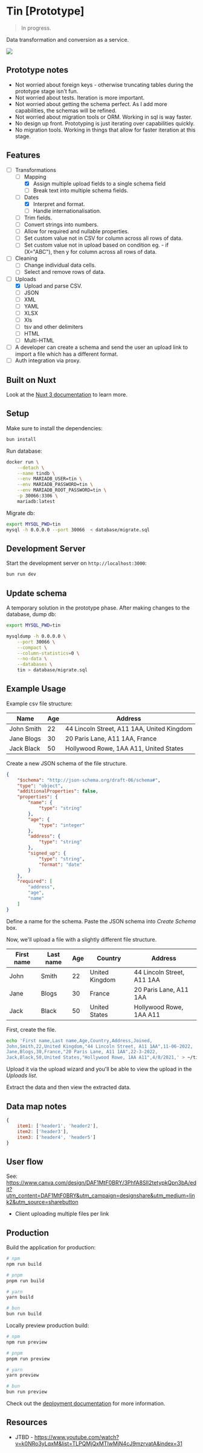 # Tin [Prototype]

> In progress.

Data transformation and conversion as a service.

![](./app.png)


## Prototype notes

- Not worried about foreign keys - otherwise truncating tables during the prototype stage isn't fun.
- Not worried about tests. Iteration is more important.
- Not worried about getting the schema perfect. As I add more capabilities, the schemas will be refined.
- Not worried about migration tools or ORM. Working in sql is way faster.
- No design up front. Prototyping is just iterating over capabilities quickly.
- No migration tools. Working in things that allow for faster iteration at this stage.

## Features

- [ ] Transformations
  - [ ] Mapping
    - [x] Assign multiple upload fields to a single schema field
    - [ ] Break text into multiple schema fields.
  - [ ] Dates
    - [x] Interpret and format.
    - [ ] Handle internationalisation.
  - [ ] Trim fields.
  - [ ] Convert strings into numbers.
  - [ ] Allow for required and nullable properties.
  - [ ] Set custom value not in CSV for column across all rows of data.
  - [ ] Set custom value not in upload based on condition eg. - if (X="ABC"), then y for column across all rows of data.
- [ ] Cleaning
  - [ ] Change individual data cells.
  - [ ] Select and remove rows of data.
- [ ] Uploads
  - [x] Upload and parse CSV.
  - [ ] JSON
  - [ ] XML
  - [ ] YAML
  - [ ] XLSX
  - [ ] Xls
  - [ ] tsv and other delimiters
  - [ ] HTML
  - [ ] Multi-HTML
- [ ] A developer can create a schema and send the user an upload link to import a file which has a different format.
- [ ] Auth integration via proxy.

## Built on Nuxt

Look at the [Nuxt 3 documentation](https://nuxt.com/docs/getting-started/introduction) to learn more.

## Setup

Make sure to install the dependencies:

```bash
bun install
```

Run database:

```bash
docker run \
    --detach \
    --name tindb \
    --env MARIADB_USER=tin \
    --env MARIADB_PASSWORD=tin \
    --env MARIADB_ROOT_PASSWORD=tin \
    -p 30066:3306 \
    mariadb:latest
```

Migrate db:

```bash
export MYSQL_PWD=tin
mysql -h 0.0.0.0 --port 30066  < database/migrate.sql
```

## Development Server

Start the development server on `http://localhost:3000`:

```bash
bun run dev
```

## Update schema

A temporary solution in the prototype phase. After making changes to the database, dump db:

```bash
export MYSQL_PWD=tin

mysqldump -h 0.0.0.0 \
    --port 30066 \
    --compact \
    --column-statistics=0 \
    --no-data \
    --databases \
    tin > database/migrate.sql
```

## Example Usage

Example csv file structure:

| Name             | Age | Address                                    |
| ---------------- | --- | ------------------------------------------ |
| John       Smith | 22  | 44 Lincoln Street, A11 1AA, United Kingdom |
| Jane      Blogs  | 30  | 20 Paris Lane, A11 1AA, France             |
| Jack      Black  | 50  | Hollywood Rowe, 1AA A11, United States     |

Create a new JSON schema of the file structure.

```json
{
    "$schema": "http://json-schema.org/draft-06/schema#",
    "type": "object",
    "additionalProperties": false,
    "properties": {
        "name": {
            "type": "string"
        },
        "age": {
            "type": "integer"
        },
        "address": {
            "type": "string"
        },
        "signed_up": {
            "type": "string",
            "format": "date"
        }
    },
    "required": [
        "address",
        "age",
        "name"
    ]
}
```

Define a name for the schema. Paste the JSON schema into *Create Schema* box.

Now, we'll upload a file with a slightly different file structure.

| First name | Last name | Age | Country        | Address                    |
| ---------- | --------- | --- | -------------- | -------------------------- |
| John       | Smith     | 22  | United Kingdom | 44 Lincoln Street, A11 1AA |
| Jane       | Blogs     | 30  | France         | 20 Paris Lane, A11 1AA     |
| Jack       | Black     | 50  | United States  | Hollywood Rowe, 1AA A11    |

First, create the file.

```bash
echo 'First name,Last name,Age,Country,Address,Joined,
John,Smith,22,United Kingdom,"44 Lincoln Street, A11 1AA",11-06-2022,
Jane,Blogs,30,France,"20 Paris Lane, A11 1AA",22-3-2022,
Jack,Black,50,United States,"Hollywood Rowe, 1AA A11",4/8/2021,' > ~/tin.csv
```

Upload it via the upload wizard and you'll be able to view the upload in the *Uploads list*.

Extract the data and then view the extracted data.

## Data map notes

```js
{
    item1: ['header1', 'header2'],
    item2: ['header3'],
    item3: ['header4', 'header5']
}
```

## User flow

See: https://www.canva.com/design/DAF1MtF0BRY/3PhfA8SIl2tetypkQpn3bA/edit?utm_content=DAF1MtF0BRY&utm_campaign=designshare&utm_medium=link2&utm_source=sharebutton

- Client uploading multiple files per link

## Production

Build the application for production:

```bash
# npm
npm run build

# pnpm
pnpm run build

# yarn
yarn build

# bun
bun run build
```

Locally preview production build:

```bash
# npm
npm run preview

# pnpm
pnpm run preview

# yarn
yarn preview

# bun
bun run preview
```

Check out the [deployment documentation](https://nuxt.com/docs/getting-started/deployment) for more information.

## Resources

- JTBD - https://www.youtube.com/watch?v=k0NRo3yLqxM&list=TLPQMjQxMTIwMjN4cJ9mzrvatA&index=31

